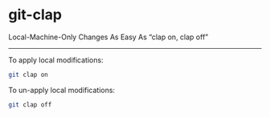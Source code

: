 # git-clap

Local-Machine-Only Changes As Easy As “clap on, clap off”

---

To apply local modifications:

~~~bash
git clap on
~~~


To un-apply local modifications:

~~~bash
git clap off
~~~

